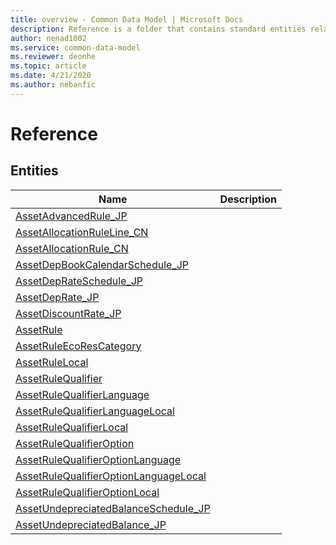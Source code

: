 ```yaml
---
title: overview - Common Data Model | Microsoft Docs
description: Reference is a folder that contains standard entities related to the Common Data Model.
author: nenad1002
ms.service: common-data-model
ms.reviewer: deonhe
ms.topic: article
ms.date: 4/21/2020
ms.author: nebanfic
---
```


# Reference


## Entities

|Name|Description|
|---|---|
|[AssetAdvancedRule_JP](AssetAdvancedRule_JP.md)||
|[AssetAllocationRuleLine_CN](AssetAllocationRuleLine_CN.md)||
|[AssetAllocationRule_CN](AssetAllocationRule_CN.md)||
|[AssetDepBookCalendarSchedule_JP](AssetDepBookCalendarSchedule_JP.md)||
|[AssetDepRateSchedule_JP](AssetDepRateSchedule_JP.md)||
|[AssetDepRate_JP](AssetDepRate_JP.md)||
|[AssetDiscountRate_JP](AssetDiscountRate_JP.md)||
|[AssetRule](AssetRule.md)||
|[AssetRuleEcoResCategory](AssetRuleEcoResCategory.md)||
|[AssetRuleLocal](AssetRuleLocal.md)||
|[AssetRuleQualifier](AssetRuleQualifier.md)||
|[AssetRuleQualifierLanguage](AssetRuleQualifierLanguage.md)||
|[AssetRuleQualifierLanguageLocal](AssetRuleQualifierLanguageLocal.md)||
|[AssetRuleQualifierLocal](AssetRuleQualifierLocal.md)||
|[AssetRuleQualifierOption](AssetRuleQualifierOption.md)||
|[AssetRuleQualifierOptionLanguage](AssetRuleQualifierOptionLanguage.md)||
|[AssetRuleQualifierOptionLanguageLocal](AssetRuleQualifierOptionLanguageLocal.md)||
|[AssetRuleQualifierOptionLocal](AssetRuleQualifierOptionLocal.md)||
|[AssetUndepreciatedBalanceSchedule_JP](AssetUndepreciatedBalanceSchedule_JP.md)||
|[AssetUndepreciatedBalance_JP](AssetUndepreciatedBalance_JP.md)||
